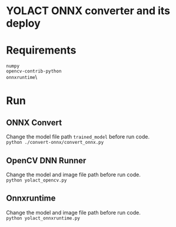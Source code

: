 # YOLACT ONNX converter and its deploy
# Requirements
`numpy`\
`opencv-contrib-python`\
`onnxruntime`\
# Run
## ONNX Convert
Change the model file path `trained_model` before run code.\
`python ./convert-onnx/convert_onnx.py`

## OpenCV DNN Runner
Change the model and image file path before run code.\
`python yolact_opencv.py`

## Onnxruntime
Change the model and image file path before run code.\
`python yolact_onnxruntime.py`

